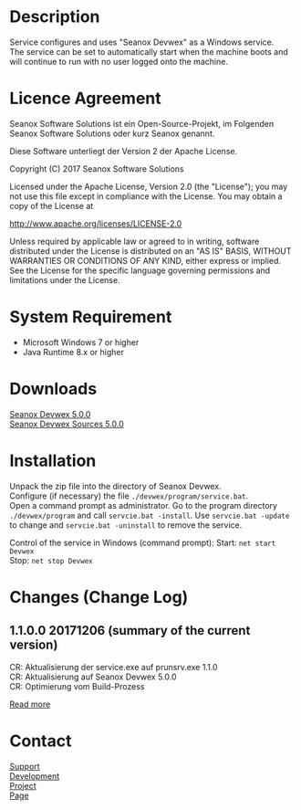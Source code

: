 # Description
Service configures and uses "Seanox Devwex" as a Windows service.  
The service can be set to automatically start when the machine boots and will
continue to run with no user logged onto the machine.


# Licence Agreement
Seanox Software Solutions ist ein Open-Source-Projekt, im Folgenden
Seanox Software Solutions oder kurz Seanox genannt.

Diese Software unterliegt der Version 2 der Apache License.

Copyright (C) 2017 Seanox Software Solutions

Licensed under the Apache License, Version 2.0 (the "License"); you may not use
this file except in compliance with the License. You may obtain a copy of the
License at

http://www.apache.org/licenses/LICENSE-2.0  

Unless required by applicable law or agreed to in writing, software distributed
under the License is distributed on an "AS IS" BASIS, WITHOUT WARRANTIES OR
CONDITIONS OF ANY KIND, either express or implied. See the License for the
specific language governing permissions and limitations under the License.


# System Requirement
- Microsoft Windows 7 or higher
- Java Runtime 8.x or higher


# Downloads
[Seanox Devwex 5.0.0](https://github.com/seanox/devwex/raw/master/releases/seanox-devwex-service-5.0.0.zip)  
[Seanox Devwex Sources 5.0.0](https://github.com/seanox/devwex/raw/master/releases/seanox-devwex-service-5.0.0.zip)  


# Installation
Unpack the zip file into the directory of Seanox Devwex.  
Configure (if necessary) the file ``./devwex/program/service.bat``.  
Open a command prompt as administrator.
Go to the program directory ``./devwex/program`` and call ``servcie.bat -install``.
Use ``servcie.bat -update`` to change and ``servcie.bat -uninstall`` to remove the
service.

Control of the service in Windows (command prompt):
Start: ``net start Devwex``  
Stop: ``net stop Devwex``


# Changes (Change Log)
## 1.1.0.0 20171206 (summary of the current version)  
CR: Aktualisierung der service.exe auf prunsrv.exe 1.1.0  
CR: Aktualisierung auf Seanox Devwex 5.0.0  
CR: Optimierung vom Build-Prozess  

[Read more](https://raw.githubusercontent.com/seanox/devwex-service/master/CHANGES)


# Contact
[Support](http://seanox.de/contact?support)  
[Development](http://seanox.de/contact?development)  
[Project](http://seanox.de/contact?service)  
[Page](http://seanox.de/contact)  
